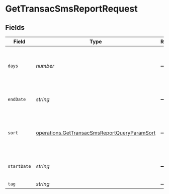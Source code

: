 # GetTransacSmsReportRequest


## Fields

| Field                                                                                                                          | Type                                                                                                                           | Required                                                                                                                       | Description                                                                                                                    |
| ------------------------------------------------------------------------------------------------------------------------------ | ------------------------------------------------------------------------------------------------------------------------------ | ------------------------------------------------------------------------------------------------------------------------------ | ------------------------------------------------------------------------------------------------------------------------------ |
| `days`                                                                                                                         | *number*                                                                                                                       | :heavy_minus_sign:                                                                                                             | Number of days in the past including today (positive integer). **Not compatible with 'startDate' and 'endDate'**<br/>          |
| `endDate`                                                                                                                      | *string*                                                                                                                       | :heavy_minus_sign:                                                                                                             | **Mandatory if startDate is used.** Ending date (YYYY-MM-DD) of the report<br/>                                                |
| `sort`                                                                                                                         | [operations.GetTransacSmsReportQueryParamSort](../../models/operations/gettransacsmsreportqueryparamsort.md)                   | :heavy_minus_sign:                                                                                                             | Sort the results in the ascending/descending order of record creation. Default order is **descending** if `sort` is not passed |
| `startDate`                                                                                                                    | *string*                                                                                                                       | :heavy_minus_sign:                                                                                                             | **Mandatory if endDate is used.** Starting date (YYYY-MM-DD) of the report<br/>                                                |
| `tag`                                                                                                                          | *string*                                                                                                                       | :heavy_minus_sign:                                                                                                             | Filter on a tag                                                                                                                |